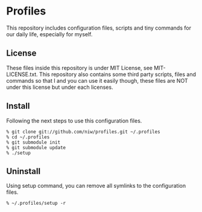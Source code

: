 Profiles
========

This repository includes configuration files, scripts and tiny commands for our daily life, especially for myself.

License
-------

These files inside this repository is under MIT License, see MIT-LICENSE.txt.
This repository also contains some third party scripts, files and commands so that I and you can use it easily though, these files are NOT under this license but under each licenses.

Install
-------

Following the next steps to use this configuration files.

    % git clone git://github.com/niw/profiles.git ~/.profiles
    % cd ~/.profiles
    % git submodule init
    % git submodule update
    % ./setup

Uninstall
---------

Using setup command, you can remove all symlinks to the configuration files.

    % ~/.profiles/setup -r
